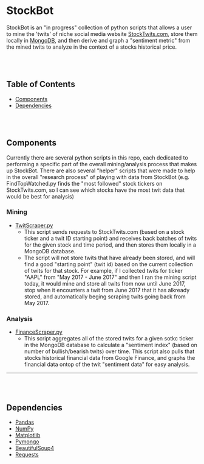 # StockBot

StockBot is an "in progress" collection of python scripts that allows a user to mine the 'twits' of niche social media website [StockTwits.com](https://stocktwits.com), store them locally in [MongoDB](https://www.mongodb.com/), and then derive and graph a "sentiment metric" from the mined twits to analyze in the context of a stocks historical price.

<br></br>

## Table of Contents

- [Components](#components)
- [Dependencies](#dependencies)

<br></br>

## Components

Currently there are several python scripts in this repo, each dedicated to performing a specific part of the overall mining/analysis process that makes up StockBot. There are also several "helper" scripts that were made to help in the overall "research process" of playing with data from StockBot (e.g. FindTopWatched.py finds the "most followed" stock tickers on StockTwits.com, so I can see which stocks have the most twit data that would be best for analysis)

### Mining
  * [TwitScraper.py](TwitScraper.py)
    * This script sends requests to StockTwits.com (based on a stock ticker and a twit ID starting point) and receives back batches of twits for the given stock and time period, and then stores them locally in a MongoDB database.
    * The script will not store twits that have already been stored, and will find a good "starting point" (twit id) based on the current collection of twits for that stock. For example, if I collected twits for ticker "AAPL" from "May 2017 - June 2017" and then I ran the mining script today, it would mine and store all twits from now until June 2017, stop when it encounters a twit from June 2017 that it has alkready stored, and automatically beging scraping twits going back from May 2017. 
  
### Analysis
  * [FinanceScraper.py](FinanceScraper.py)
    * This script aggregates all of the stored twits for a given sotkc ticker in the MongoDB database to calculate a "sentiment index" (based on number of bullish/bearish twits) over time. This script also pulls that stocks historical financial data from Google Finance, and graphs the financial data ontop of the twit "sentiment data" for easy analysis.
    
---

<br></br>

## Dependencies
  * [Pandas](https://github.com/pandas-dev/pandas)
  * [NumPy](https://github.com/numpy/numpy)
  * [Matplotlib](https://github.com/matplotlib/matplotlib)
  * [Pymongo](https://github.com/mongodb/mongo-python-driver/tree/master/pymongo)
  * [BeautifulSoup4](https://www.crummy.com/software/BeautifulSoup/bs4/doc/)
  * [Requests](https://github.com/requests/requests)



